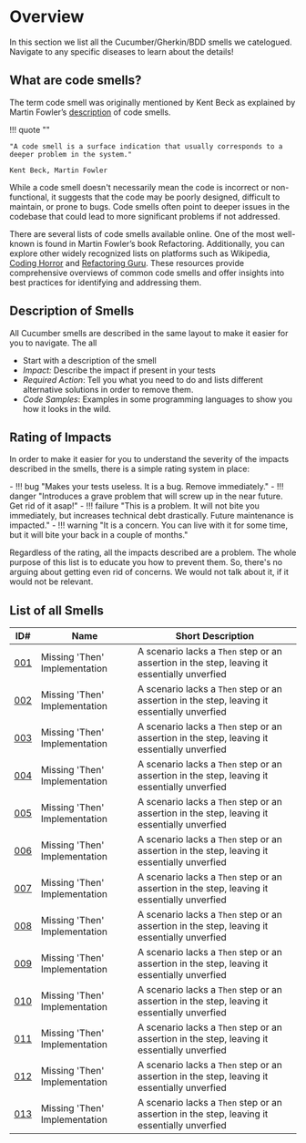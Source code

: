 # Overview
In this section we list all the Cucumber/Gherkin/BDD smells we catelogued. Navigate to any specific diseases to learn about the details!

## What are code smells?
The term code smell was originally mentioned by Kent Beck as explained by Martin Fowler’s [description](https://www.martinfowler.com/bliki/CodeSmell.html) of code smells.

!!! quote ""

    "A code smell is a surface indication that usually corresponds to a deeper problem in the system." 
    
    Kent Beck, Martin Fowler

While a code smell doesn't necessarily mean the code is incorrect or non-functional, it suggests that the code may be poorly designed, difficult to maintain, or prone to bugs. Code smells often point to deeper issues in the codebase that could lead to more significant problems if not addressed.

There are several lists of code smells available online. One of the most well-known is found in Martin Fowler’s book Refactoring. Additionally, you can explore other widely recognized lists on platforms such as Wikipedia, [Coding Horror](https://blog.codinghorror.com/code-smells/) and [Refactoring Guru](https://refactoring.guru/refactoring/smells). These resources provide comprehensive overviews of common code smells and offer insights into best practices for identifying and addressing them.

## Description of Smells
All Cucumber smells are described in the same layout to make it easier for you to navigate. The all

* Start with a description of the smell
* *Impact:* Describe the impact if present in your tests
* *Required Action*: Tell you what you need to do and lists different alternative solutions in order to remove them.
* *Code Samples*: Examples in some programming languages to show you how it looks in the wild.

## Rating of Impacts
In order to make it easier for you to understand the severity of the impacts described in the smells, there is a simple rating system in place:

<div class="grid cards" markdown>
- !!! bug "Makes your tests useless. It is a bug. Remove immediately."
- !!! danger "Introduces a grave problem that will screw up in the near future. Get rid of it asap!"
- !!! failure "This is a problem. It will not bite you immediately, but increases technical debt drastically. Future maintenance is impacted."
- !!! warning "It is a concern. You can live with it for some time, but it will bite your back in a couple of months."
</div>

Regardless of the rating, all the impacts described are a problem. The whole purpose of this list is to educate you how to prevent them. So, there's no arguing about getting even rid of concerns. We would not talk about it, if it would not be relevant.

## List of all Smells
| ID# | Name | Short Description |
|-----|------|-------------|
| [001](001-missing-then.md) | Missing 'Then' Implementation | A scenario lacks a `Then` step or an assertion in the step, leaving it essentially unverfied |
| [002](001-missing-then.md) | Missing 'Then' Implementation | A scenario lacks a `Then` step or an assertion in the step, leaving it essentially unverfied |
| [003](001-missing-then.md) | Missing 'Then' Implementation | A scenario lacks a `Then` step or an assertion in the step, leaving it essentially unverfied |
| [004](001-missing-then.md) | Missing 'Then' Implementation | A scenario lacks a `Then` step or an assertion in the step, leaving it essentially unverfied |
| [005](001-missing-then.md) | Missing 'Then' Implementation | A scenario lacks a `Then` step or an assertion in the step, leaving it essentially unverfied |
| [006](001-missing-then.md) | Missing 'Then' Implementation | A scenario lacks a `Then` step or an assertion in the step, leaving it essentially unverfied |
| [007](001-missing-then.md) | Missing 'Then' Implementation | A scenario lacks a `Then` step or an assertion in the step, leaving it essentially unverfied |
| [008](001-missing-then.md) | Missing 'Then' Implementation | A scenario lacks a `Then` step or an assertion in the step, leaving it essentially unverfied |
| [009](001-missing-then.md) | Missing 'Then' Implementation | A scenario lacks a `Then` step or an assertion in the step, leaving it essentially unverfied |
| [010](001-missing-then.md) | Missing 'Then' Implementation | A scenario lacks a `Then` step or an assertion in the step, leaving it essentially unverfied |
| [011](001-missing-then.md) | Missing 'Then' Implementation | A scenario lacks a `Then` step or an assertion in the step, leaving it essentially unverfied |
| [012](001-missing-then.md) | Missing 'Then' Implementation | A scenario lacks a `Then` step or an assertion in the step, leaving it essentially unverfied |
| [013](001-missing-then.md) | Missing 'Then' Implementation | A scenario lacks a `Then` step or an assertion in the step, leaving it essentially unverfied |
